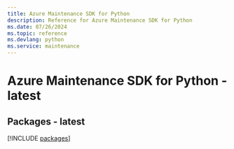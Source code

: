 ```yaml
---
title: Azure Maintenance SDK for Python
description: Reference for Azure Maintenance SDK for Python
ms.date: 07/26/2024
ms.topic: reference
ms.devlang: python
ms.service: maintenance
---
```

# Azure Maintenance SDK for Python - latest
## Packages - latest
[!INCLUDE [packages](maintenance-index.md)]